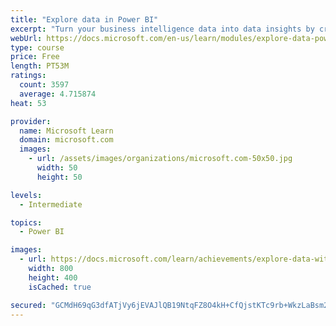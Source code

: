 ```yaml
---
title: "Explore data in Power BI"
excerpt: "Turn your business intelligence data into data insights by creating and configuring Power BI dashboards."
webUrl: https://docs.microsoft.com/en-us/learn/modules/explore-data-power-bi/
type: course
price: Free
length: PT53M
ratings:
  count: 3597
  average: 4.715874
heat: 53

provider:
  name: Microsoft Learn
  domain: microsoft.com
  images:
    - url: /assets/images/organizations/microsoft.com-50x50.jpg
      width: 50
      height: 50

levels:
  - Intermediate

topics:
  - Power BI

images:
  - url: https://docs.microsoft.com/learn/achievements/explore-data-with-power-bi-desktop-social.png
    width: 800
    height: 400
    isCached: true

secured: "GCMdH69qG3dfATjVy6jEVAJlQB19NtqFZ8O4kH+CfQjstKTc9rb+WkzLaBsm2Gz0+6Jupd97xh/jqfKoeDqDQt+cFkWtq7uK3dLIBuG0C/Lp86sEU3UimGD70DkKQ43ATuIDGXGW18N9evEq9Vwj/lUU+WNsrW3cLxv8SbnmvlbpX564Zvzd/hambrEcBBAySUWv6RDYy+/A/H5w+Hnj4malpvV+Fk23rUNeIcFXveVeL9UtUzvkaHy0G1k8jCFb+uwZOjVTgrkbfu7zzBDBh3yatAlagbRl0lboiwtLA7BPG4jpn4MVxfZB27C/88IuStOfj8XUwL41cRzOkVo9wKXCv4EyZOIVhhk0HlIkehXC0qk10Qw5kRNFyR1kJH15bLFbVEc4n8GdApo7FpTPFyL2dixL/wOE0m2alWgKZ/s=;squ72knusXTxZnwsNldgAQ=="
---
```


